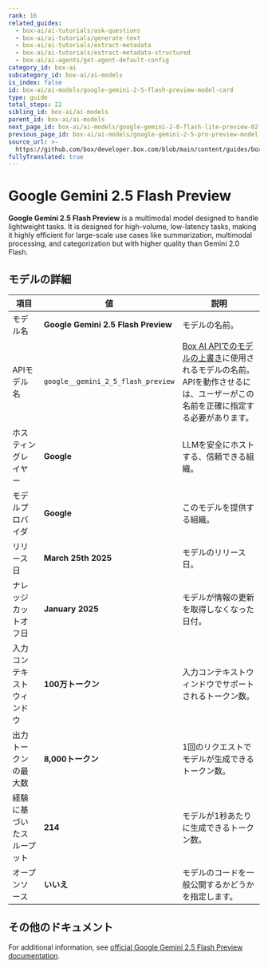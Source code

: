 ```yaml
---
rank: 16
related_guides:
  - box-ai/ai-tutorials/ask-questions
  - box-ai/ai-tutorials/generate-text
  - box-ai/ai-tutorials/extract-metadata
  - box-ai/ai-tutorials/extract-metadata-structured
  - box-ai/ai-agents/get-agent-default-config
category_id: box-ai
subcategory_id: box-ai/ai-models
is_index: false
id: box-ai/ai-models/google-gemini-2-5-flash-preview-model-card
type: guide
total_steps: 22
sibling_id: box-ai/ai-models
parent_id: box-ai/ai-models
next_page_id: box-ai/ai-models/google-gemini-2-0-flash-lite-preview-02-05
previous_page_id: box-ai/ai-models/google-gemini-2-5-pro-preview-model-card
source_url: >-
  https://github.com/box/developer.box.com/blob/main/content/guides/box-ai/ai-models/google-gemini-2-5-flash-preview-model-card.md
fullyTranslated: true
---
```

# Google Gemini 2.5 Flash Preview

**Google Gemini 2.5 Flash Preview** is a multimodal model designed to handle lightweight tasks. It is designed for high-volume, low-latency tasks, making it highly efficient for large-scale use cases like summarization, multimodal processing, and categorization but with higher quality than Gemini 2.0 Flash.

## モデルの詳細

| 項目            | 値                                   | 説明                                                                                 |
| ------------- | ----------------------------------- | ---------------------------------------------------------------------------------- |
| モデル名          | **Google Gemini 2.5 Flash Preview** | モデルの名前。                                                                            |
| APIモデル名       | `google__gemini_2_5_flash_preview`  | [Box AI APIでのモデルの上書き][overrides]に使用されるモデルの名前。APIを動作させるには、ユーザーがこの名前を正確に指定する必要があります。 |
| ホスティングレイヤー    | **Google**                          | LLMを安全にホストする、信頼できる組織。                                                              |
| モデルプロバイダ      | **Google**                          | このモデルを提供する組織。                                                                      |
| リリース日         | **March 25th 2025**                 | モデルのリリース日。                                                                         |
| ナレッジカットオフ日    | **January 2025**                    | モデルが情報の更新を取得しなくなった日付。                                                              |
| 入力コンテキストウィンドウ | **100万トークン**                        | 入力コンテキストウィンドウでサポートされるトークン数。                                                        |
| 出力トークンの最大数    | **8,000トークン**                       | 1回のリクエストでモデルが生成できるトークン数。                                                           |
| 経験に基づいたスループット | **214**                             | モデルが1秒あたりに生成できるトークン数。                                                              |
| オープンソース       | **いいえ**                             | モデルのコードを一般公開するかどうかを指定します。                                                          |

## その他のドキュメント

For additional information, see [official Google Gemini 2.5 Flash Preview documentation][vertex-ai-gemini-models].

[vertex-ai-gemini-models]: https://cloud.google.com/vertex-ai/generative-ai/docs/learn/models#gemini-models

[overrides]: g://box-ai/ai-agents/ai-agent-overrides
